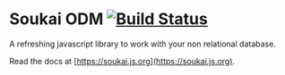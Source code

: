# Soukai ODM [![Build Status](https://semaphoreci.com/api/v1/noeldemartin/soukai/branches/master/badge.svg)](https://semaphoreci.com/noeldemartin/soukai)

A refreshing javascript library to work with your non relational database.

Read the docs at [https://soukai.js.org](https://soukai.js.org).
